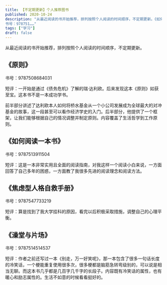 ```yaml
---
title: 【不定期更新】个人推荐图书
published: 2020-10-24
description: "从最近阅读的书开始推荐，排列按照个人阅读的时间顺序，不定期更新。《如何阅读一本书》
书号：978751……"
tags: ["学习"]
draft: false
---
```


从最近阅读的书开始推荐，排列按照个人阅读的时间顺序，不定期更新。



## 《原则》

书号：9787508684031

短评：一开始是通过《债务危机》了解的瑞·达利欧。后来发现这本《原则》如获至宝。这本书不是一本成功学书。

前半部分讲述了达利欧本人如何将桥水基金从一个小公司发展成为全球最大的对冲基金的故事，这一段甚至可以看作经济学史的入门。后半部分，他提供了一个框架，让我们能够根据自己的情况调整并制定原则。内容覆盖了生活哲学到工作原则。

## 《如何阅读一本书》
书号：9787513911504

短评：这是一本非常实用且全面的阅读指南，对我这样一个阅读小白来说，一方面回答了自己多年的困惑，一方面教了我很多先进的阅读理念和阅读方法。

## 《焦虑型人格自救手册》
书号：9787547733219

短评：算是找到了我大学挂科的原因，看完以后积极采取措施，调整自己的心理平衡。

## 《澡堂与片场》
书号：9787514514537

短评：作者之前还写过一本《别走，万一好笑呢》，那一本包含了很多一句话长度的冷笑话，一个梗能重复使用很多次，很多梗都是脑筋急转弯级别的，可以说是相当无聊。而这本书几乎都是几百字几千字的长段子。内容既有冷笑话的属性，也有暖心和励志属性的。生活不如意的时候看看挺好的。